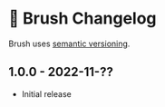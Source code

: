# 📅 Brush Changelog

Brush uses [semantic versioning](https://semver.org/).

## 1.0.0 - 2022-11-??

* Initial release

